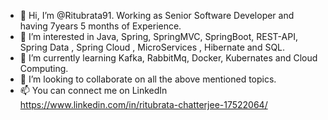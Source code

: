 - 👋 Hi, I’m @Ritubrata91. Working as Senior Software Developer and having 7years 5 months of Experience.
- 👀 I’m interested in Java, Spring, SpringMVC, SpringBoot, REST-API, Spring Data , Spring Cloud , MicroServices , Hibernate and SQL. 
- 🌱 I’m currently learning Kafka, RabbitMq, Docker, Kubernates and Cloud Computing. 
- 💞️ I’m looking to collaborate on all the above mentioned topics.
- 📫 You can connect me on LinkedIn https://www.linkedin.com/in/ritubrata-chatterjee-17522064/

<!---
Ritubrata91/Ritubrata91 is a ✨ special ✨ repository because its `README.md` (this file) appears on your GitHub profile.
You can click the Preview link to take a look at your changes.
--->
